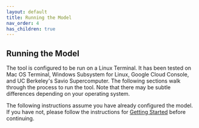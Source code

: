 ```yaml
---
layout: default
title: Running the Model
nav_order: 4
has_children: true
---
```


## Running the Model
The tool is configured to be run on a Linux Terminal. It has been tested on Mac OS Terminal, Windows Subsystem for Linux, Google Cloud Console, and UC Berkeley's Savio Supercomputer. The following sections walk through the process to run the tool. Note that there may be subtle differences depending on your operating system.

The following instructions assume you have already configured the model. If you have not, please follow the instructions for [Getting Started](https://echo-air-model.github.io/docs/getting_started/getting_started.html) before continuing.

